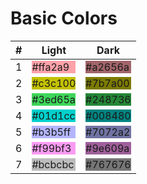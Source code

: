 # Basic Colors

<!-- markdownlint-disable no-inline-html -->
| #   | Light                                           | Dark                                            |
| --- | ----------------------------------------------- | ----------------------------------------------- |
| 1   | <div style="background: #ffa2a9;">#ffa2a9</div> | <div style="background: #a2656a;">#a2656a</div> |
| 2   | <div style="background: #c3c100;">#c3c100</div> | <div style="background: #7b7a00;">#7b7a00</div> |
| 3   | <div style="background: #3ed65a;">#3ed65a</div> | <div style="background: #248736;">#248736</div> |
| 4   | <div style="background: #01d1cc;">#01d1cc</div> | <div style="background: #008480;">#008480</div> |
| 5   | <div style="background: #b3b5ff;">#b3b5ff</div> | <div style="background: #7072a2;">#7072a2</div> |
| 6   | <div style="background: #f99bf3;">#f99bf3</div> | <div style="background: #9e609a;">#9e609a</div> |
| 7   | <div style="background: #bcbcbc;">#bcbcbc</div> | <div style="background: #767676;">#767676</div> |
<!-- markdownlint-enable no-inline-html -->
